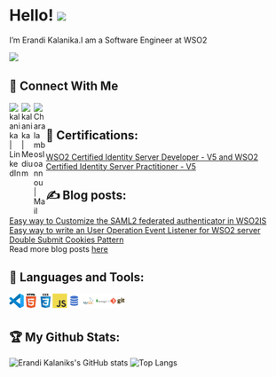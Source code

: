 # Hello! <img src="https://raw.githubusercontent.com/MartinHeinz/MartinHeinz/master/wave.gif" width="30px">
I’m Erandi Kalanika.I am a Software Engineer at WSO2

![](https://visitor-badge.laobi.icu/badge?page_id=kalanika.kalanika) 

## :email: Connect With Me
[<img align="left" alt="kalanika | LinkedIn" width="22px" src="https://cdn.jsdelivr.net/npm/simple-icons@v3/icons/linkedin.svg" />][linkedin]
[<img align="left" alt="kalanika | Medium" width="22px" src="https://cdn.jsdelivr.net/npm/simple-icons@3.13.0/icons/medium.svg" />][medium]
[<img align="left" alt="CharalambosIoannou | Mail" width="22px" src="https://cdn.jsdelivr.net/npm/simple-icons@v3/icons/gmail.svg" />][mail]


<br />

## 🥇 Certifications:

[WSO2 Certified Identity Server Developer - V5 and WSO2 Certified Identity Server Practitioner - V5](https://certification.wso2.com/web/certificate/55GSNN)



## ✍️ Blog posts:
[Easy way to Customize the SAML2 federated authenticator in WSO2IS](https://kalanika2013.medium.com/how-to-customize-federated-wso2is-saml2ssomanager-f812e9f4ea25) <br/>
[Easy way to write an User Operation Event Listener for WSO2 server](https://kalanika2013.medium.com/easy-way-to-write-a-user-operation-event-listener-for-wso2-server-4a5bb182acdc) <br/>
[Double Submit Cookies Pattern](http://mypersoanlblog999.blogspot.com/2018/10/double-submit-cookies-pattern.html) <br/>
Read more blog posts [here](http://mypersoanlblog999.blogspot.com/)


## 🧰 Languages and Tools:

<img align="left" alt="Visual Studio Code" width="26px" src="https://raw.githubusercontent.com/github/explore/80688e429a7d4ef2fca1e82350fe8e3517d3494d/topics/visual-studio-code/visual-studio-code.png" />
<img align="left" alt="HTML5" width="26px" src="https://raw.githubusercontent.com/github/explore/80688e429a7d4ef2fca1e82350fe8e3517d3494d/topics/html/html.png" />
<img align="left" alt="CSS3" width="26px" src="https://raw.githubusercontent.com/github/explore/80688e429a7d4ef2fca1e82350fe8e3517d3494d/topics/css/css.png" />
<img align="left" alt="JavaScript" width="26px" src="https://raw.githubusercontent.com/github/explore/80688e429a7d4ef2fca1e82350fe8e3517d3494d/topics/javascript/javascript.png" />
<img align="left" alt="SQL" width="26px" src="https://raw.githubusercontent.com/github/explore/80688e429a7d4ef2fca1e82350fe8e3517d3494d/topics/sql/sql.png" />
<img align="left" alt="MySQL" width="26px" src="https://raw.githubusercontent.com/github/explore/80688e429a7d4ef2fca1e82350fe8e3517d3494d/topics/mysql/mysql.png" />
<img align="left" alt="MongoDB" width="26px" src="https://raw.githubusercontent.com/github/explore/80688e429a7d4ef2fca1e82350fe8e3517d3494d/topics/mongodb/mongodb.png" />
<img align="left" alt="Git" width="26px" src="https://raw.githubusercontent.com/github/explore/80688e429a7d4ef2fca1e82350fe8e3517d3494d/topics/git/git.png" />

<br />
<br />

## :trophy: My Github Stats:

![Erandi Kalaniks's GitHub stats](https://github-readme-stats.vercel.app/api?username=kalanika&show_icons=true&theme=radical&count_private=true&fetch_all_commits=true&include_all_commits=true)
![Top Langs](https://github-readme-stats.vercel.app/api/top-langs/?username=kalanika&theme=tokyonight)



[website]: https://github.com/kalanika/kalanika
[linkedin]: https://www.linkedin.com/in/erandi-kalanika-rajasekara-42a8ab137/
[medium]: https://kalanika2013.medium.com/
[mail]: mailto:kalanika2013@gmail.com

